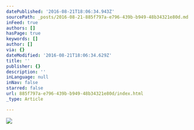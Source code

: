 ```yaml
---
datePublished: '2016-08-21T18:06:34.943Z'
sourcePath: _posts/2016-08-21-885f797a-e796-439b-b949-48b34321e80d.md
inFeed: true
authors: []
hasPage: true
keywords: []
author: []
via: {}
dateModified: '2016-08-21T18:06:34.629Z'
title: ''
publisher: {}
description: ''
inLanguage: null
inNav: false
starred: false
url: 885f797a-e796-439b-b949-48b34321e80d/index.html
_type: Article

---
```

![](https://imgflo.herokuapp.com/graph/vahj1ThiexotieMo/c92af8f7c0e07ee578e93336b6c18055/croprotate.jpg?cropheight=4910&cropwidth=7360&degrees=0&input=https%3A%2F%2Fthe-grid-user-content.s3-us-west-2.amazonaws.com%2Fb4bcb1ae-6699-4408-802b-a9184ace3a0b.jpg&x=0&y=0)
